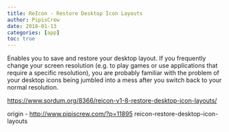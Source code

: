 ```yaml
---
title: ReIcon - Restore Desktop Icon Layouts
author: PipisCrew
date: 2018-01-13
categories: [app]
toc: true
---
```


Enables you to save and restore your desktop layout. If you frequently change your screen resolution (e.g. to play games or use applications that require a specific resolution), you are probably  familiar with the problem of your desktop icons being jumbled into a mess after you switch back to your normal resolution.

https://www.sordum.org/8366/reicon-v1-8-restore-desktop-icon-layouts/

origin - http://www.pipiscrew.com/?p=11895 reicon-restore-desktop-icon-layouts